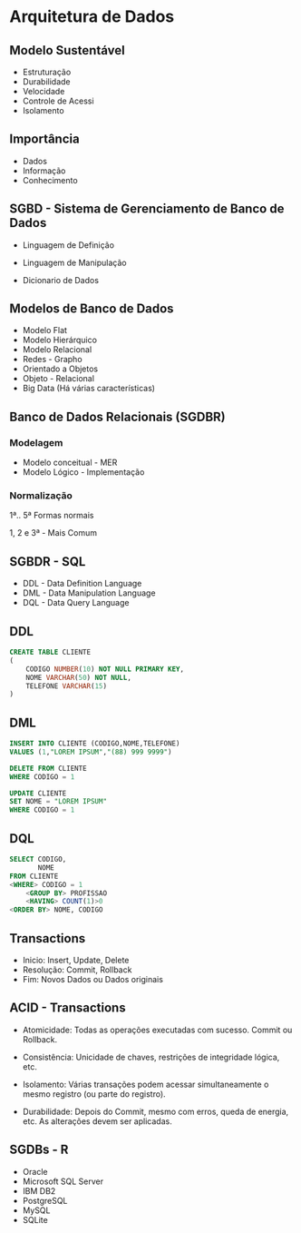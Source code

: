 # Arquitetura de Dados

## Modelo Sustentável 

- Estruturação
- Durabilidade
- Velocidade
- Controle de Acessi
- Isolamento

## Importância 

- Dados
- Informação
- Conhecimento

## SGBD - Sistema de Gerenciamento de Banco de Dados

- Linguagem de Definição

- Linguagem de Manipulação

- Dicionario de Dados

  

## Modelos de Banco de Dados

- Modelo Flat 
- Modelo Hierárquico
- Modelo Relacional 
- Redes - Grapho
- Orientado a Objetos
- Objeto - Relacional
- Big Data (Há várias características)



## Banco de Dados Relacionais (SGDBR)

### Modelagem 

- Modelo conceitual - MER
- Modelo Lógico - Implementação

### Normalização 

1ª.. 5ª Formas normais 

1, 2 e 3ª - Mais Comum

 

## SGBDR - SQL 

- DDL - Data Definition Language
- DML - Data Manipulation Language 
- DQL - Data Query Language 



## DDL 

``` sql
CREATE TABLE CLIENTE
(
    CODIGO NUMBER(10) NOT NULL PRIMARY KEY,
    NOME VARCHAR(50) NOT NULL,
    TELEFONE VARCHAR(15)
)
```



## DML

```sql
INSERT INTO CLIENTE (CODIGO,NOME,TELEFONE)
VALUES (1,"LOREM IPSUM","(88) 999 9999")

DELETE FROM CLIENTE
WHERE CODIGO = 1

UPDATE CLIENTE
SET NOME = "LOREM IPSUM"
WHERE CODIGO = 1
```



## DQL 

```sql
SELECT CODIGO,
	   NOME
FROM CLIENTE
<WHERE> CODIGO = 1
	<GROUP BY> PROFISSAO
	<HAVING> COUNT(1)>0
<ORDER BY> NOME, CODIGO
```



## Transactions

- Inicio: Insert, Update, Delete
- Resolução: Commit, Rollback
- Fim: Novos Dados ou Dados originais



##  ACID - Transactions 

- Atomicidade: Todas as operações executadas com sucesso. Commit ou Rollback.

- Consistência: Unicidade de chaves, restrições de integridade lógica, etc.

- Isolamento: Várias transações podem acessar simultaneamente o mesmo registro (ou parte do registro).

- Durabilidade: Depois do Commit, mesmo com erros, queda de energia, etc. As alterações devem ser aplicadas.

  

## SGDBs - R

- Oracle
- Microsoft SQL Server
- IBM DB2
- PostgreSQL
- MySQL
- SQLite

